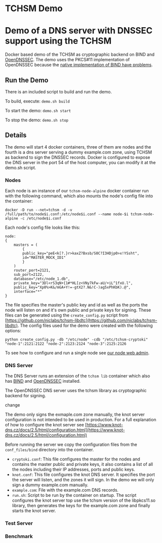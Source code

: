 
# TCHSM Demo

# Demo of a DNS server with DNSSEC support using the TCHSM
Docker based demo of the TCHSM as cryptographic backend on BIND and [OpenDNSSEC](opendnssec.md). The demo uses the PKCS#11 implementation of OpenDNSSEC because the [native implementation of BIND have problems](bind_problems_PKCS11.md).


## Run the Demo

There is an included script to build and run the demo.

To build, execute: ```demo.sh build```

To start the demo: ```demo.sh start```

To stop the demo: ```demo.sh stop```

## Details

The demo will start 4 docker containers, three of them are nodes and the fourth is a dns server serving a dummy example.com zone, using TCHSM as backend to sign the DNSSEC records. Docker is configured to expose the DNS server in the port 54 of the host computer, you can modify it at the demo.sh script.

### Nodes

Each node is an instance of our `tchsm-node-alpine` docker container run with the following command, which also mounts the node's config file into the container:

```
docker -D run --net=tchsm -d -v /full/path/to/node$i.conf:/etc/node$i.conf --name node-$i tchsm-node-alpine -c /etc/node$i.conf
```

Each node's config file looks like this:
```
node:
{
	masters = (
		{
		public_key="peE<k[?.}r>kaxZ?Bxsb/S0C?I3HDjp0>x!YSsht",
		id="MASTER_MOCK_ID1"
		}
	)
	router_port=2121,
	sub_port=2122,
	database="/etc/node_1.db",
	private_key="3Dl<rS3qN+{1#*HL[z<VNy7kFw-aU/+iL^1fxU.l",
	public_key="Xp0%>K&/mGA+Y!=-gtX2?.N&!C-)ag5xPhKbK).@",
	interface="*"
}
```

The file specifies the master's public key and id as well as the ports the node will listen on and it's own public and private keys for signing. These files can be generated using the `create_config.py` script from [https://github.com/niclabs/tchsm-libdtc](https://github.com/niclabs/tchsm-libdtc). The config files used for the demo were created with the following options:
```
python create_config.py -db "/etc/node" -cdb "/etc/tchsm-cryptoki" "node-1":2121:2122 "node-2":2123:2124 "node-3":2125:2126
```

To see how to configure and run a single node see [our node web admin](https://github.com/niclabs/docker/tree/master/tchsm/node-webadmin).

### DNS Server

The DNS Server runs an extension of the `tchsm lib` container which also has [BIND](https://www.isc.org/downloads/bind/) and [OpenDNSSEC](opendnssec.md) installed.

The OpenDNSSEC DNS server uses the tchsm library as cryptographic backend for signing.


change



The demo only signs the exmaple.com zone manually, the knot server configuration is not intended to be used in production. For a full explanation of how to configure the knot server see [https://www.knot-dns.cz/docs/2.5/html/configuration.html](https://www.knot-dns.cz/docs/2.5/html/configuration.html)


Before running the server we copy the configuration files from the `conf_files/bind` directory into the container.
 - `cryptoki.conf`: This file configures the master for the nodes and contains the master public and private keys, it also contains a list of all the nodes including their IP addresses, ports and public keys.
 - `knot.conf`: This file configures the knot DNS server. It specifies the port the server will listen, and the zones it will sign. In the demo we will only sign a dummy example.com manually.
 - `example.com`: File with the example.com DNS records.
 - `run.sh`: Script	to be run by the container on startup. The script configures the knot server top use the tchsm version of the libpkcs11.so library, then generates the keys for the example.com zone and finally starts the knot server.


### Test Server

### Benchmark 

